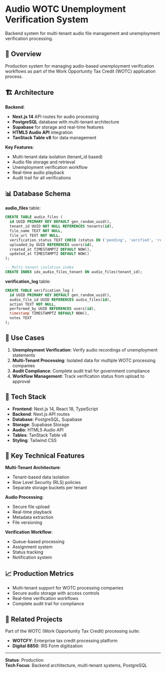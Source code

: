 # Audio WOTC Unemployment Verification System

Backend system for multi-tenant audio file management and unemployment verification processing.

## 🎯 Overview

Production system for managing audio-based unemployment verification workflows as part of the Work Opportunity Tax Credit (WOTC) application process.

## 🏗️ Architecture

**Backend**:
- **Next.js 14** API routes for audio processing
- **PostgreSQL** database with multi-tenant architecture
- **Supabase** for storage and real-time features
- **HTML5 Audio API** integration
- **TanStack Table v8** for data management

**Key Features**:
- Multi-tenant data isolation (tenant_id based)
- Audio file storage and retrieval
- Unemployment verification workflow
- Real-time audio playback
- Audit trail for all verifications

## 📊 Database Schema

**audio_files** table:
```sql
CREATE TABLE audio_files (
  id UUID PRIMARY KEY DEFAULT gen_random_uuid(),
  tenant_id UUID NOT NULL REFERENCES tenants(id),
  file_name TEXT NOT NULL,
  file_url TEXT NOT NULL,
  verification_status TEXT CHECK (status IN ('pending', 'verified', 'rejected')),
  uploaded_by UUID REFERENCES users(id),
  created_at TIMESTAMPTZ DEFAULT NOW(),
  updated_at TIMESTAMPTZ DEFAULT NOW()
);

-- Multi-tenant isolation index
CREATE INDEX idx_audio_files_tenant ON audio_files(tenant_id);
```

**verification_log** table:
```sql
CREATE TABLE verification_log (
  id UUID PRIMARY KEY DEFAULT gen_random_uuid(),
  audio_file_id UUID REFERENCES audio_files(id),
  action TEXT NOT NULL,
  performed_by UUID REFERENCES users(id),
  timestamp TIMESTAMPTZ DEFAULT NOW(),
  notes TEXT
);
```

## 💼 Use Cases

1. **Unemployment Verification**: Verify audio recordings of unemployment statements
2. **Multi-Tenant Processing**: Isolated data for multiple WOTC processing companies
3. **Audit Compliance**: Complete audit trail for government compliance
4. **Workflow Management**: Track verification status from upload to approval

## 🔧 Tech Stack

- **Frontend**: Next.js 14, React 18, TypeScript
- **Backend**: Next.js API routes
- **Database**: PostgreSQL, Supabase
- **Storage**: Supabase Storage
- **Audio**: HTML5 Audio API
- **Tables**: TanStack Table v8
- **Styling**: Tailwind CSS

## 🚀 Key Technical Features

**Multi-Tenant Architecture**:
- Tenant-based data isolation
- Row Level Security (RLS) policies
- Separate storage buckets per tenant

**Audio Processing**:
- Secure file upload
- Real-time playback
- Metadata extraction
- File versioning

**Verification Workflow**:
- Queue-based processing
- Assignment system
- Status tracking
- Notification system

## 📈 Production Metrics

- Multi-tenant support for WOTC processing companies
- Secure audio storage with access controls
- Real-time verification workflows
- Complete audit trail for compliance

## 🔗 Related Projects

Part of the WOTC (Work Opportunity Tax Credit) processing suite:
- **WOTCFY**: Enterprise tax credit processing platform
- **Digital 8850**: IRS Form digitization

---

**Status**: Production  
**Tech Focus**: Backend architecture, multi-tenant systems, PostgreSQL
